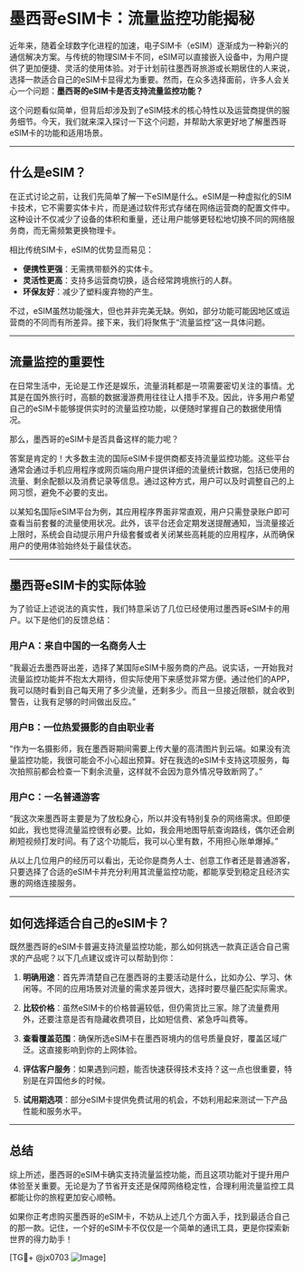 # 墨西哥eSIM卡：流量监控功能揭秘

近年来，随着全球数字化进程的加速，电子SIM卡（eSIM）逐渐成为一种新兴的通信解决方案。与传统的物理SIM卡不同，eSIM可以直接嵌入设备中，为用户提供了更加便捷、灵活的使用体验。对于计划前往墨西哥旅游或长期居住的人来说，选择一款适合自己的eSIM卡显得尤为重要。然而，在众多选择面前，许多人会关心一个问题：**墨西哥的eSIM卡是否支持流量监控功能？**

这个问题看似简单，但背后却涉及到了eSIM技术的核心特性以及运营商提供的服务细节。今天，我们就来深入探讨一下这个问题，并帮助大家更好地了解墨西哥eSIM卡的功能和适用场景。

---

## 什么是eSIM？

在正式讨论之前，让我们先简单了解一下eSIM是什么。eSIM是一种虚拟化的SIM卡技术，它不需要实体卡片，而是通过软件形式存储在网络运营商的配置文件中。这种设计不仅减少了设备的体积和重量，还让用户能够更轻松地切换不同的网络服务商，而无需频繁更换物理卡。

相比传统SIM卡，eSIM的优势显而易见：

- **便携性更强**：无需携带额外的实体卡。
- **灵活性更高**：支持多运营商切换，适合经常跨境旅行的人群。
- **环保友好**：减少了塑料废弃物的产生。
  
不过，eSIM虽然功能强大，但也并非完美无缺。例如，部分功能可能因地区或运营商的不同而有所差异。接下来，我们将聚焦于“流量监控”这一具体问题。

---

## 流量监控的重要性

在日常生活中，无论是工作还是娱乐，流量消耗都是一项需要密切关注的事情。尤其是在国外旅行时，高额的数据漫游费用往往让人措手不及。因此，许多用户希望自己的eSIM卡能够提供实时的流量监控功能，以便随时掌握自己的数据使用情况。

那么，墨西哥的eSIM卡是否具备这样的能力呢？

答案是肯定的！大多数主流的国际eSIM卡提供商都支持流量监控功能。这些平台通常会通过手机应用程序或网页端向用户提供详细的流量统计数据，包括已使用的流量、剩余配额以及消费记录等信息。通过这种方式，用户可以及时调整自己的上网习惯，避免不必要的支出。

以某知名国际eSIM平台为例，其应用程序界面非常直观，用户只需登录账户即可查看当前套餐的流量使用状况。此外，该平台还会定期发送提醒通知，当流量接近上限时，系统会自动提示用户升级套餐或者关闭某些高耗能的应用程序，从而确保用户的使用体验始终处于最佳状态。

---

## 墨西哥eSIM卡的实际体验

为了验证上述说法的真实性，我们特意采访了几位已经使用过墨西哥eSIM卡的用户。以下是他们的反馈总结：

### 用户A：来自中国的一名商务人士
“我最近去墨西哥出差，选择了某国际eSIM卡服务商的产品。说实话，一开始我对流量监控功能并不抱太大期待，但实际使用下来感觉非常方便。通过他们的APP，我可以随时看到自己每天用了多少流量，还剩多少。而且一旦接近限额，就会收到警告，让我有足够的时间做出反应。”

### 用户B：一位热爱摄影的自由职业者
“作为一名摄影师，我在墨西哥期间需要上传大量的高清图片到云端。如果没有流量监控功能，我很可能会不小心超出预算。好在我选的eSIM卡支持这项服务，每次拍照前都会检查一下剩余流量，这样就不会因为意外情况导致断网了。”

### 用户C：一名普通游客
“我这次来墨西哥主要是为了放松身心，所以并没有特别复杂的网络需求。但即便如此，我也觉得流量监控很有必要。比如，我会用地图导航查询路线，偶尔还会刷刷短视频打发时间。有了这个功能后，我可以心里有数，不用担心账单爆掉。”

从以上几位用户的经历可以看出，无论你是商务人士、创意工作者还是普通游客，只要选择了合适的eSIM卡并充分利用其流量监控功能，都能享受到稳定且经济实惠的网络连接服务。

---

## 如何选择适合自己的eSIM卡？

既然墨西哥的eSIM卡普遍支持流量监控功能，那么如何挑选一款真正适合自己需求的产品呢？以下几点建议或许可以帮助到你：

1. **明确用途**：首先弄清楚自己在墨西哥的主要活动是什么，比如办公、学习、休闲等。不同的应用场景对流量的需求差异很大，选择时要尽量匹配实际需求。

2. **比较价格**：虽然eSIM卡的价格普遍较低，但仍需货比三家。除了流量费用外，还要注意是否有隐藏收费项目，比如短信费、紧急呼叫费等。

3. **查看覆盖范围**：确保所选eSIM卡在墨西哥境内的信号质量良好，覆盖区域广泛。这直接影响到你的上网体验。

4. **评估客户服务**：如果遇到问题，能否快速获得技术支持？这一点也很重要，特别是在异国他乡的时候。

5. **试用期选项**：部分eSIM卡提供免费试用的机会，不妨利用起来测试一下产品性能和服务水平。

---

## 总结

综上所述，墨西哥的eSIM卡确实支持流量监控功能，而且这项功能对于提升用户体验至关重要。无论是为了节省开支还是保障网络稳定性，合理利用流量监控工具都能让你的旅程更加安心顺畅。

如果你正考虑购买墨西哥的eSIM卡，不妨从上述几个方面入手，找到最适合自己的那一款。记住，一个好的eSIM卡不仅仅是一个简单的通讯工具，更是你探索新世界的得力助手！

[TG💪+ @jx0703 ![Image](https://github.com/user-attachments/assets/dbca1d08-cadb-493c-b0ec-ad6f7a83f270)]